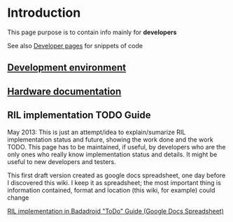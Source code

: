 # Introduction #

This page purpose is to contain info mainly for **developers**

See also [Developer pages](DeveloperPages.md) for snippets of code

## [Development environment](DevelopmentEnvironment.md) ##

## [Hardware documentation](HardwareDocumentation.md) ##

## RIL implementation TODO Guide ##

May 2013: This is just an attempt/idea to explain/sumarize RIL implementation status and future, showing the work done and the work TODO.
This page has to be maintained, if useful, by developers who are the only ones who really know implementation status and details. It might be useful to new developers and testers.

This first draft version created as google docs spreadsheet, one day before I discovered this wiki. I keep it as spreadsheet; the most important thing is information contained, format and location (this wiki, for example) could change

[RIL implementation in Badadroid "ToDo" Guide (Google Docs Spreadsheet)](https://docs.google.com/spreadsheet/ccc?key=0Aut5SY0w2S8idGtyR0lXOTlVWGRTRTJiT1hpTE1UVnc&usp=sharing)